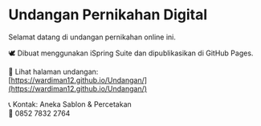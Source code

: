 # Undangan Pernikahan Digital

Selamat datang di undangan pernikahan online ini.

🕊️ Dibuat menggunakan iSpring Suite dan dipublikasikan di GitHub Pages.

🔗 Lihat halaman undangan:  
[https://wardiman12.github.io/Undangan/](https://wardiman12.github.io/Undangan/)

📞 Kontak: Aneka Sablon & Percetakan  
📱 0852 7832 2764
